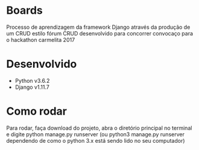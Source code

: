 # Boards 
Processo de aprendizagem da framework Django através da produção de um CRUD estilo fórum
CRUD desenvolvido para concorrer convocaço para o hackathon carmelita 2017



# Desenvolvido
* Python v3.6.2
* Django v1.11.7



# Como rodar
Para rodar, faça download do projeto, abra o diretório principal no terminal e digite python manage.py runserver (ou python3 manage.py runserver dependendo de como o python 3.x está sendo lido no seu computador)
